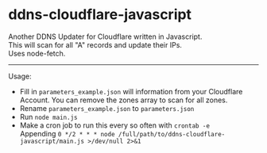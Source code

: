 # ddns-cloudflare-javascript
Another DDNS Updater for Cloudflare written in Javascript.<br>
This will scan for all "A" records and update their IPs.<br>
Uses node-fetch.

------------

Usage:
* Fill in `parameters_example.json` will information from your Cloudflare Account. You can remove the zones array to scan for all zones.
* Rename `parameters_example.json` to `parameters.json`
* Run `node main.js`
* Make a cron job to run this every so often with `crontab -e`<br>
Appending
`0 */2 * * * node /full/path/to/ddns-cloudflare-javascript/main.js >/dev/null 2>&1`
